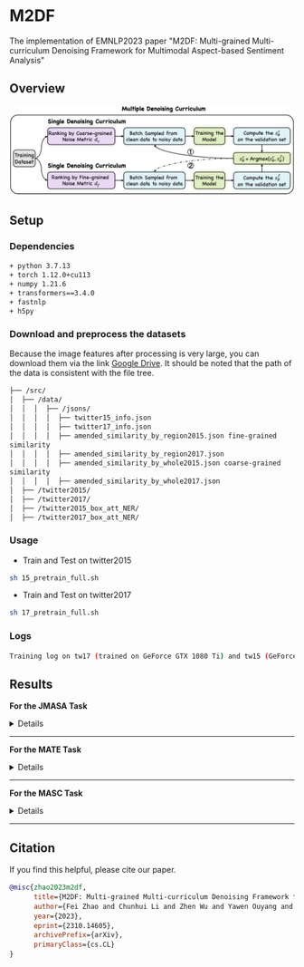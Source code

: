 # M2DF

The implementation of EMNLP2023 paper "M2DF: Multi-grained Multi-curriculum Denoising Framework for Multimodal Aspect-based Sentiment Analysis"

## Overview

<img src="assets/M2DF.jpg" style="width:200px height:300px" />

## Setup

### Dependencies

```
+ python 3.7.13
+ torch 1.12.0+cu113
+ numpy 1.21.6
+ transformers==3.4.0
+ fastnlp
+ h5py
```


### Download and preprocess the datasets

Because the image features after processing is very large, you can download them via the link [Google Drive](https://drive.google.com/drive/folders/1dXtmvkLi1N19Uv6zWClNnK2P3WYkexKQ?usp=share_link). It should be noted that the path of the data is consistent with the file tree.

```
├── /src/
│  ├── /data/
│  │  │  ├── /jsons/	       
│  │  │  │  ├── twitter15_info.json	        
│  │  │  │  ├── twitter17_info.json
│  │  │  │  ├── amended_similarity_by_region2015.json fine-grained similarity
│  │  │  │  ├── amended_similarity_by_region2017.json
│  │  │  │  ├── amended_similarity_by_whole2015.json coarse-grained similarity
│  │  │  │  ├── amended_similarity_by_whole2017.json
│  ├── /twitter2015/
│  ├── /twitter2017/
│  ├── /twitter2015_box_att_NER/
│  ├── /twitter2017_box_att_NER/
```

### Usage

- Train and Test on twitter2015

```bash
sh 15_pretrain_full.sh
```

- Train and Test on twitter2017

```bash
sh 17_pretrain_full.sh
```

### Logs

```bash
Training log on tw17 (trained on GeForce GTX 1080 Ti) and tw15 (GeForce GTX 3090 Ti) are placed in the \log\
```

## Results

**For the JMASA Task**

<details>
<table>
    <tr>
        <td>Model</td>
        <td colspan="3" style="text-align: center;">TWITTER-15</td>
        <td colspan="3" style="text-align: center;">TWITTER-17</td>
    </tr>
    <tr>
        <td></td>
        <td style="text-align: center;">Pre</td>
        <td style="text-align: center;">Rec</td>
        <td style="text-align: center;">F1</td>
        <td style="text-align: center;">Pre</td>
        <td style="text-align: center;">Rec</td>
        <td style="text-align: center;">F1</td>
    </tr>
    <tr>
        <td>UMT-collapse</td>
        <td style="text-align: center;">60.4 </td>
        <td style="text-align: center;">61.6 </td>
        <td style="text-align: center;">61.0 </td>
        <td style="text-align: center;">60.0 </td>
        <td style="text-align: center;">61.7 </td>
        <td style="text-align: center;">60.8 </td>
    </tr>
    <tr>
        <td>UMT-collapse + M2DF</td>
        <td style="text-align: center;">61.1&plusmn0.40 </td>
        <td style="text-align: center;">63.4&plusmn0.57 </td>
        <td style="text-align: center;">62.2&plusmn0.10 </td>
        <td style="text-align: center;">60.9&plusmn0.28 </td>
        <td style="text-align: center;">62.0&plusmn0.52 </td>
        <td style="text-align: center;">61.4&plusmn0.13 </td>
    </tr>
    <tr>
        <td>OSCGA-collapse</td>
        <td style="text-align: center;">63.1 </td>
        <td style="text-align: center;">63.7 </td>
        <td style="text-align: center;">63.2 </td>
        <td style="text-align: center;">63.5 </td>
        <td style="text-align: center;">63.5 </td>
        <td style="text-align: center;">63.5 </td>
    </tr>
    <tr>
        <td>OSCGA-collapse + M2DF</td>
        <td style="text-align: center;">64.4&plusmn0.37 </td>
        <td style="text-align: center;">64.6&plusmn0.45 </td>
        <td style="text-align: center;">64.5&plusmn0.13 </td>
        <td style="text-align: center;">64.1&plusmn0.11 </td>
        <td style="text-align: center;">63.9&plusmn0.16 </td>
        <td style="text-align: center;">64.0&plusmn0.12 </td>
    </tr>
    <tr>
        <td>RpBERT</td>
        <td style="text-align: center;">49.3 </td>
        <td style="text-align: center;">46.9 </td>
        <td style="text-align: center;">48.0 </td>
        <td style="text-align: center;">57.0 </td>
        <td style="text-align: center;">55.4 </td>
        <td style="text-align: center;">56.2 </td>
    </tr>
    <tr>
        <td>RpBERT + M2DF</td>
        <td style="text-align: center;">49.3&plusmn0.20 </td>
        <td style="text-align: center;">49.0&plusmn0.25 </td>
        <td style="text-align: center;">49.2&plusmn0.15 </td>
        <td style="text-align: center;">56.9&plusmn0.34 </td>
        <td style="text-align: center;">56.5&plusmn0.38 </td>
        <td style="text-align: center;">56.7&plusmn0.22 </td>
    </tr>
    <tr>
        <td>RDS</td>
        <td style="text-align: center;">60.8 </td>
        <td style="text-align: center;">61.7 </td>
        <td style="text-align: center;">61.2 </td>
        <td style="text-align: center;">61.8 </td>
        <td style="text-align: center;">62.9 </td>
        <td style="text-align: center;">62.3 </td>
    </tr>
    <tr>
        <td>RDS + M2DF</td>
        <td style="text-align: center;">61.2&plusmn0.12 </td>
        <td style="text-align: center;">63.0&plusmn0.35 </td>
        <td style="text-align: center;">62.1&plusmn0.15 </td>
        <td style="text-align: center;">62.4&plusmn0.16 </td>
        <td style="text-align: center;">63.6&plusmn0.12 </td>
        <td style="text-align: center;">63.0&plusmn0.08 </td>
    </tr>
    <tr>
        <td>JML</td>
        <td style="text-align: center;">64.8 </td>
        <td style="text-align: center;">63.6 </td>
        <td style="text-align: center;">64.0 </td>
        <td style="text-align: center;">65.6 </td>
        <td style="text-align: center;">66.1 </td>
        <td style="text-align: center;">65.9 </td>
    </tr>
    <tr>
        <td>JML + M2DF</td>
        <td style="text-align: center;">64.9&plusmn0.36 </td>
        <td style="text-align: center;">65.3&plusmn0.16 </td>
        <td style="text-align: center;">65.1&plusmn0.25 </td>
        <td style="text-align: center;">67.7&plusmn0.30 </td>
        <td style="text-align: center;">67.0&plusmn0.08 </td>
        <td style="text-align: center;">67.3&plusmn0.16 </td>
    </tr>
    <tr>
        <td>VLP-MABSA</td>
        <td style="text-align: center;">64.1 </td>
        <td style="text-align: center;">68.6 </td>
        <td style="text-align: center;">66.3 </td>
        <td style="text-align: center;">65.8 </td>
        <td style="text-align: center;">67.9 </td>
        <td style="text-align: center;">66.9 </td>
    </tr>
    <tr>
        <td>VLP-MABSA + M2DF</td>
        <td style="text-align: center;">67.0&plusmn0.20 </td>
        <td style="text-align: center;">68.3&plusmn0.26 </td>
        <td style="text-align: center;">67.6&plusmn0.18 </td>
        <td style="text-align: center;">67.9&plusmn0.10 </td>
        <td style="text-align: center;">68.8&plusmn0.37 </td>
        <td style="text-align: center;">68.3&plusmn0.18 </td>
    </tr>
</table>
</details>

---

**For the MATE Task**
<details>

<table>
    <tr>
        <td>Model</td>
        <td colspan="3" style="text-align: center;">TWITTER-15</td>
        <td colspan="3" style="text-align: center;">TWITTER-17</td>
    </tr>
    <tr>
        <td></td>
        <td style="text-align: center;">Pre</td>
        <td style="text-align: center;">Rec</td>
        <td style="text-align: center;">F1</td>
        <td style="text-align: center;">Pre</td>
        <td style="text-align: center;">Rec</td>
        <td style="text-align: center;">F1</td>
    </tr>
    <tr>
        <td>UMT</td>
        <td style="text-align: center;">77.8 </td>
        <td style="text-align: center;">81.7 </td>
        <td style="text-align: center;">79.7 </td>
        <td style="text-align: center;">86.7 </td>
        <td style="text-align: center;">86.8 </td>
        <td style="text-align: center;">86.7 </td>
    </tr>
    <tr>
        <td>UMT + M2DF</td>
        <td style="text-align: center;">79.1&plusmn0.14 </td>
        <td style="text-align: center;">81.5&plusmn0.33 </td>
        <td style="text-align: center;">80.3&plusmn0.12 </td>
        <td style="text-align: center;">87.4&plusmn0.18 </td>
        <td style="text-align: center;">87.5&plusmn0.22 </td>
        <td style="text-align: center;">87.5&plusmn0.15 </td>
    </tr>
    <tr>
        <td>OSCGA</td>
        <td style="text-align: center;">81.7 </td>
        <td style="text-align: center;">82.1 </td>
        <td style="text-align: center;">81.9 </td>
        <td style="text-align: center;">90.2 </td>
        <td style="text-align: center;">90.7 </td>
        <td style="text-align: center;">90.4 </td>
    </tr>
    <tr>
        <td>OSCGA + M2DF</td>
        <td style="text-align: center;">82.0&plusmn0.10 </td>
        <td style="text-align: center;">82.8&plusmn0.31 </td>
        <td style="text-align: center;">82.4&plusmn0.13 </td>
        <td style="text-align: center;">90.3&plusmn0.15 </td>
        <td style="text-align: center;">91.5&plusmn0.17 </td>
        <td style="text-align: center;">90.9&plusmn0.07 </td>
    </tr>
    <tr>
        <td>JML</td>
        <td style="text-align: center;">82.9 </td>
        <td style="text-align: center;">81.2 </td>
        <td style="text-align: center;">82.0 </td>
        <td style="text-align: center;">90.2 </td>
        <td style="text-align: center;">90.9 </td>
        <td style="text-align: center;">90.5 </td>
    </tr>
    <tr>
        <td>JML + M2DF</td>
        <td style="text-align: center;">84.0&plusmn0.26 </td>
        <td style="text-align: center;">82.3&plusmn0.12 </td>
        <td style="text-align: center;">83.1&plusmn0.14 </td>
        <td style="text-align: center;">91.1&plusmn0.11 </td>
        <td style="text-align: center;">90.9&plusmn0.18 </td>
        <td style="text-align: center;">91.0&plusmn0.12 </td>
    </tr>
    <tr>
        <td>VLP-MABSA</td>
        <td style="text-align: center;">82.2 </td>
        <td style="text-align: center;">88.2 </td>
        <td style="text-align: center;">85.1 </td>
        <td style="text-align: center;">89.9 </td>
        <td style="text-align: center;">92.5 </td>
        <td style="text-align: center;">91.3 </td>
    </tr>
    <tr>
        <td>VLP-MABSA + M2DF</td>
        <td style="text-align: center;">85.2&plusmn0.24 </td>
        <td style="text-align: center;">87.4&plusmn0.20 </td>
        <td style="text-align: center;">86.3&plusmn0.15 </td>
        <td style="text-align: center;">91.5&plusmn0.25 </td>
        <td style="text-align: center;">93.2&plusmn0.23 </td>
        <td style="text-align: center;">92.4&plusmn0.14 </td>
    </tr>
</table>

</details>

---

**For the MASC Task**
<details>
<table>
    <tr>
        <td>Model</td>
        <td colspan="2" style="text-align: center;">TWITTER-15</td>
        <td colspan="2" style="text-align: center;">TWITTER-17</td>
    </tr>
    <tr>
        <td></td>
        <td style="text-align: center;">Acc</td>
        <td style="text-align: center;">F1</td>
        <td style="text-align: center;">Acc</td>
        <td style="text-align: center;">F1</td>
    </tr>
    <tr>
        <td>TomBERT</td>
        <td style="text-align: center;">77.2</td>
        <td style="text-align: center;">71.8 </td>
        <td style="text-align: center;">70.5 </td>
        <td style="text-align: center;">68.0 </td>
    </tr>
    <tr>
        <td>TomBERT + M2DF</td>
        <td style="text-align: center;">77.9&plusmn0.11 </td>
        <td style="text-align: center;">73.2&plusmn0.11 </td>
        <td style="text-align: center;">71.0&plusmn0.14 </td>
        <td style="text-align: center;">68.7&plusmn0.20 </td>
    </tr>
    <tr>
        <td>CapTrBERT</td>
        <td style="text-align: center;">78.0 </td>
        <td style="text-align: center;">73.2 </td>
        <td style="text-align: center;">72.3 </td>
        <td style="text-align: center;">70.2 </td>
    </tr>
    <tr>
        <td>CapTrBERT + M2DF</td>
        <td style="text-align: center;">78.4&plusmn0.12 </td>
        <td style="text-align: center;">74.0&plusmn0.08 </td>
        <td style="text-align: center;">73.0&plusmn0.08 </td>
        <td style="text-align: center;">71.3&plusmn0.07 </td>
    </tr>
    <tr>
        <td>FITE</td>
        <td style="text-align: center;">78.5 </td>
        <td style="text-align: center;">73.9 </td>
        <td style="text-align: center;">70.9 </td>
        <td style="text-align: center;">68.7 </td>
    </tr>
    <tr>
        <td>FITE + M2DF</td>
        <td style="text-align: center;">78.9&plusmn0.07 </td>
        <td style="text-align: center;">74.2&plusmn0.08 </td>
        <td style="text-align: center;">71.5&plusmn0.11 </td>
        <td style="text-align: center;">69.4&plusmn0.12 </td>
    </tr>
    <tr>
        <td>ITM</td>
        <td style="text-align: center;">78.3 </td>
        <td style="text-align: center;">74.2 </td>
        <td style="text-align: center;">72.6 </td>
        <td style="text-align: center;">72.0 </td>
    </tr>
    <tr>
        <td>ITM + M2DF</td>
        <td style="text-align: center;">78.9&plusmn0.05 </td>
        <td style="text-align: center;">75.0&plusmn0.07 </td>
        <td style="text-align: center;">73.2&plusmn0.10 </td>
        <td style="text-align: center;">73.0&plusmn0.08 </td>
    </tr>
    <tr>
        <td>JML</td>
        <td style="text-align: center;">78.1 </td>
        <td style="text-align: center;">- </td>
        <td style="text-align: center;">72.7 </td>
        <td style="text-align: center;">- </td>
    </tr>
    <tr>
        <td>JML + M2DF</td>
        <td style="text-align: center;">78.8&plusmn0.15 </td>
        <td style="text-align: center;">- </td>
        <td style="text-align: center;">74.0&plusmn0.12 </td>
        <td style="text-align: center;">- </td>
    </tr>
    <tr>
        <td>VLP-MABSA</td>
        <td style="text-align: center;">77.2 </td>
        <td style="text-align: center;">72.9 </td>
        <td style="text-align: center;">73.2 </td>
        <td style="text-align: center;">71.4 </td>
    </tr>
    <tr>
        <td>VLP-MABSA + M2DF</td>
        <td style="text-align: center;">78.9&plusmn0.15 </td>
        <td style="text-align: center;">74.8&plusmn0.24 </td>
        <td style="text-align: center;">74.3&plusmn0.15 </td>
        <td style="text-align: center;">73.0&plusmn0.16 </td>
    </tr>
</table>
</details>

---

## Citation
If you find this helpful, please cite our paper.

```bibtex
@misc{zhao2023m2df,
      title={M2DF: Multi-grained Multi-curriculum Denoising Framework for Multimodal Aspect-based Sentiment Analysis}, 
      author={Fei Zhao and Chunhui Li and Zhen Wu and Yawen Ouyang and Jianbing Zhang and Xinyu Dai},
      year={2023},
      eprint={2310.14605},
      archivePrefix={arXiv},
      primaryClass={cs.CL}
}
```
